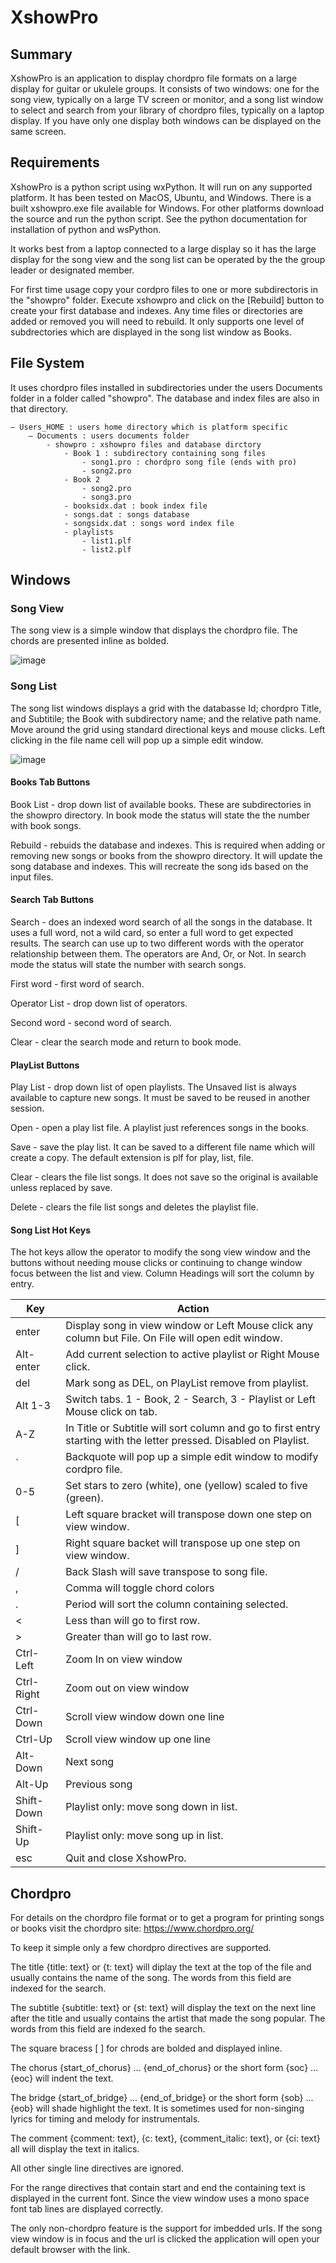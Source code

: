# XshowPro

## Summary

XshowPro is an application to display chordpro file formats on a large display for guitar or ukulele groups. It consists of two windows: one for the song view, typically on a large TV screen or monitor, and a song list window to select and search from your library of chordpro files, typically on a laptop display. If you have only one display both windows can be displayed on the same screen. 

## Requirements

XshowPro is a python script using wxPython. It will run on any supported platform. It has been tested on MacOS, Ubuntu, and Windows. There is a built xshowpro.exe file available for Windows. For other platforms download the source and run the python script. See the python documentation for installation of python and wsPython. 

It works best from a laptop connected to a large display so it has the large display for the song view and the song list can be operated by the the group leader or designated member.

For first time usage copy your cordpro files to one or more subdirectoris in the "showpro" folder. Execute xshowpro and click on the [Rebuild] button to create your first database and indexes. Any time files or directories are added or removed you will need to rebuild. It only supports one level of subdrectories which are displayed in the song list window as Books.

## File System

It uses chordpro files installed in subdirectories under the users Documents folder in a folder called "showpro". The database and index files are also in that directory.

    – Users_HOME : users home directory which is platform specific
        – Documents : users documents folder
            - showpro : xshowpro files and database dirctory
                - Book 1 : subdirectory containing song files
                    - song1.pro : chordpro song file (ends with pro)
                    - song2.pro
                - Book 2
                    - song2.pro
                    - song3.pro
                - booksidx.dat : book index file
                - songs.dat : songs database
                - songsidx.dat : songs word index file
                - playlists
                    - list1.plf
                    - list2.plf

## Windows

### Song View

The song view is a simple window that displays the chordpro file. The chords are presented inline as bolded.

![image](https://github.com/user-attachments/assets/49b3ccae-3713-4e48-863e-1b6ff23b3d9d)

### Song List

The song list windows displays a grid with the databasse Id; chordpro Title, and Subtitile; the Book with subdirectory name; and the relative path name. Move around the grid using standard directional keys and mouse clicks. Left clicking in the file name cell will pop up a simple edit window.

![image](https://github.com/user-attachments/assets/101ecf72-7459-458b-a2aa-d57d647733ad)

#### Books Tab Buttons

Book List - drop down list of available books. These are subdirectories in the showpro directory. In book mode the status will state the the number with book songs.

Rebuild - rebuids the database and indexes. This is required when adding or removing new songs or books from the showpro directory. It will update the song database and indexes. This will recreate the song ids based on the input files.

#### Search Tab Buttons

Search - does an indexed word search of all the songs in the database. It uses a full word, not a wild card, so enter a full word to get expected results. The search can use up to two different words with the operator relationship between them. The operators are And, Or, or Not. In search mode the status will state the number with search songs.

First word - first word of search.

Operator List - drop down list of operators.

Second word - second word of search.

Clear - clear the search mode and return to book mode.

#### PlayList Buttons

Play List - drop down list of open playlists. The Unsaved list is always available to capture new songs. It must be saved to be reused in another session.

Open - open a play list file. A playlist just references songs in the books.

Save - save the play list. It can be saved to a different file name which will create a copy. The default extension is plf for play, list, file.

Clear - clears the file list songs. It does not save so the original is available unless replaced by save.

Delete - clears the file list songs and deletes the playlist file.

#### Song List Hot Keys

The hot keys allow the operator to modify the song view window and the buttons without needing mouse clicks or continuing to change window focus between the list and view. Column Headings will sort the column by entry.

| Key        | Action                                                                                                                            |
| ---------- | --------------------------------------------------------------------------------------------------------------------------------- |
| enter      | Display song in view window or Left Mouse click any column but File. On File will open edit window.                               |
| Alt-enter  | Add current selection to active playlist or Right Mouse click.                                                                    |
| del        | Mark song as DEL, on PlayList remove from playlist.                                                                               |
| Alt 1-3    | Switch tabs. 1 - Book, 2 - Search, 3 - Playlist or Left Mouse click on tab.                                                       |
| A-Z        | In Title or Subtitle will sort column and go to first entry starting with the letter pressed. Disabled on Playlist.               |
| `          | Backquote will pop up a simple edit window to modify cordpro file.                                                                |
| 0-5        | Set stars to zero (white), one (yellow) scaled to five (green).                                                           |
| [          | Left square bracket will transpose down one step on view window.                                                                  |
| ]          | Right square backet will transpose up one step on view window.                                                                    |
| /          | Back Slash will save transpose to song file.                                                                                      |
| ,          | Comma will toggle chord colors                                                                                                    |
| .          | Period will sort the column containing selected.                                                                                  |
| <          | Less than will go to first row.                                                                                                   |
| >          | Greater than will go to last row.                                                                                                 |
| Ctrl-Left  | Zoom In on view window                                                                                                            |
| Ctrl-Right | Zoom out on view window                                                                                                           |
| Ctrl-Down  | Scroll view window down one line                                                                                                  |
| Ctrl-Up    | Scroll view window up one line                                                                                                    |
| Alt-Down   | Next song                                                                                                                         |
| Alt-Up     | Previous song                                                                                                                     |
| Shift-Down | Playlist only: move song down in list.                                                                                            |
| Shift-Up   | Playlist only: move song up in list.                                                                                              |
| esc        | Quit and close XshowPro.                                                                                                          |

## Chordpro

For details on the chordpro file format or to get a program for printing songs or books visit the chordpro site: https://www.chordpro.org/

To keep it simple only a few chordpro directives are supported. 

The title {title: text} or {t: text} will diplay the text at the top of the file and usually contains the name of the song. The words from this field are indexed for the search.

The subtitle {subtitle: text} or {st: text} will display the text on the next line after the title and usually contains the artist that made the song popular. The words from this field are indexed fo the search.

The square bracess [ ] for chrods are bolded and displayed inline.

The chorus {start_of_chorus} ... {end_of_chorus} or the short form {soc} ... {eoc} will indent the text.

The bridge {start_of_bridge} ... {end_of_bridge} or the short form {sob} ... {eob} will shade highlight the text. It is sometimes used for non-singing lyrics for timing and melody for instrumentals.

The comment {comment: text}, {c: text}, {comment_italic: text}, or {ci: text} all will display the text in italics.

All other single line directives are ignored.

For the range directives that contain start and end the containing text is displayed in the current font. Since the view window uses a mono space font tab lines are displayed correctly.

The only non-chordpro feature is the support for imbedded urls. If the song view window is in focus and the url is clicked the application will open your default browser with the link.





